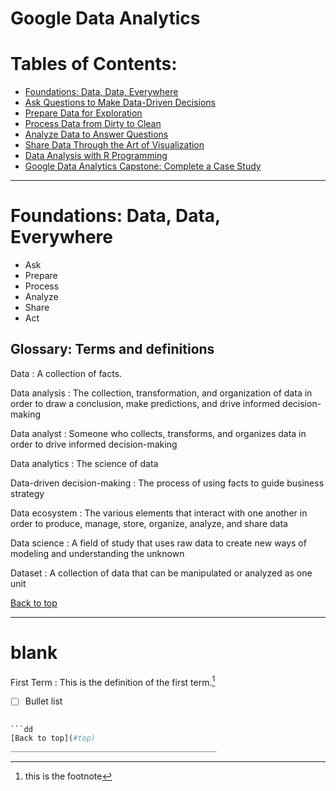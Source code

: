 # <a name="top">Google Data Analytics</a>

# Tables of Contents:
* [Foundations: Data, Data, Everywhere](#foundations)
* [Ask Questions to Make Data-Driven Decisions](#decisions)
* [Prepare Data for Exploration](#exploration)
* [Process Data from Dirty to Clean](#clean)
* [Analyze Data to Answer Questions](#analyze)
* [Share Data Through the Art of Visualization](#visual)
* [Data Analysis with R Programming](#r)
* [Google Data Analytics Capstone: Complete a Case Study](#capstone)
______________________________________________

# <a name="foundations">Foundations: Data, Data, Everywhere</a>

- Ask
- Prepare
- Process
- Analyze
- Share
- Act

## Glossary: Terms and definitions

Data
: A collection of facts.

Data analysis
: The collection, transformation, and organization of data in order to draw a conclusion, make predictions, and drive informed decision-making

Data analyst
: Someone who collects, transforms, and organizes data in order to drive informed decision-making

Data analytics
: The science of data

Data-driven decision-making
: The process of using facts to guide business strategy

Data ecosystem
: The various elements that interact with one another in order to produce, manage, store, organize, analyze, and share data

Data science
: A field of study that uses raw data to create new ways of modeling and understanding the unknown

Dataset
: A collection of data that can be manipulated or analyzed as one unit

[Back to top](#top)
______________________________________________

# <a name="blank">blank</a>

First Term
: This is the definition of the first term.[^footnote]

[^footnote]: this is the footnote

- [ ] Bullet list

```python

```dd
[Back to top](#top)
______________________________________________

